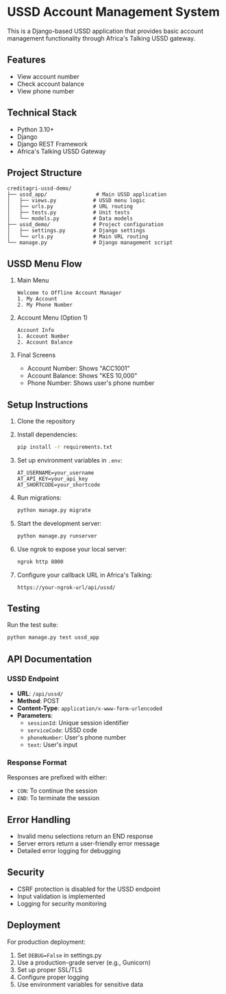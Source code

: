 # USSD Account Management System

This is a Django-based USSD application that provides basic account management functionality through Africa's Talking USSD gateway.

## Features

- View account number
- Check account balance
- View phone number

## Technical Stack

- Python 3.10+
- Django
- Django REST Framework
- Africa's Talking USSD Gateway

## Project Structure

```
creditagri-ussd-demo/
├── ussd_app/                # Main USSD application
│   ├── views.py            # USSD menu logic
│   ├── urls.py             # URL routing
│   ├── tests.py            # Unit tests
│   └── models.py           # Data models
├── ussd_demo/              # Project configuration
│   ├── settings.py         # Django settings
│   └── urls.py             # Main URL routing
└── manage.py               # Django management script
```

## USSD Menu Flow

1. Main Menu
   ```
   Welcome to Offline Account Manager
   1. My Account
   2. My Phone Number
   ```

2. Account Menu (Option 1)
   ```
   Account Info
   1. Account Number
   2. Account Balance
   ```

3. Final Screens
   - Account Number: Shows "ACC1001"
   - Account Balance: Shows "KES 10,000"
   - Phone Number: Shows user's phone number

## Setup Instructions

1. Clone the repository
2. Install dependencies:
   ```bash
   pip install -r requirements.txt
   ```

3. Set up environment variables in `.env`:
   ```
   AT_USERNAME=your_username
   AT_API_KEY=your_api_key
   AT_SHORTCODE=your_shortcode
   ```

4. Run migrations:
   ```bash
   python manage.py migrate
   ```

5. Start the development server:
   ```bash
   python manage.py runserver
   ```

6. Use ngrok to expose your local server:
   ```bash
   ngrok http 8000
   ```

7. Configure your callback URL in Africa's Talking:
   ```
   https://your-ngrok-url/api/ussd/
   ```

## Testing

Run the test suite:
```bash
python manage.py test ussd_app
```

## API Documentation

### USSD Endpoint

- **URL**: `/api/ussd/`
- **Method**: POST
- **Content-Type**: `application/x-www-form-urlencoded`
- **Parameters**:
  - `sessionId`: Unique session identifier
  - `serviceCode`: USSD code
  - `phoneNumber`: User's phone number
  - `text`: User's input

### Response Format

Responses are prefixed with either:
- `CON`: To continue the session
- `END`: To terminate the session

## Error Handling

- Invalid menu selections return an END response
- Server errors return a user-friendly error message
- Detailed error logging for debugging

## Security

- CSRF protection is disabled for the USSD endpoint
- Input validation is implemented
- Logging for security monitoring

## Deployment

For production deployment:
1. Set `DEBUG=False` in settings.py
2. Use a production-grade server (e.g., Gunicorn)
3. Set up proper SSL/TLS
4. Configure proper logging
5. Use environment variables for sensitive data
